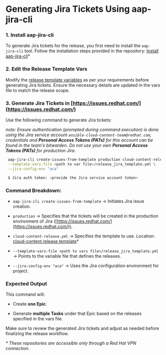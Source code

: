 # **Generating Jira Tickets Using aap-jira-cli**

### **1. Install aap-jira-cli**

To generate Jira tickets for the release, you first need to install the `aap-jira-cli` tool. Follow the installation steps provided in the repository: [Install aap-jira-cli](https://gitlab.cee.redhat.com/ansible/pde/aap-jira-cli/-/blob/main/README.md)*

### **2. Edit the Release Template Vars**

Modify the [release template variables](release_jira_template.yml) as per your requirements before generating Jira tickets. Ensure the necessary details are updated in the vars file to match the release scope.

### **3. Generate Jira Tickets in [https://issues.redhat.com/](https://issues.redhat.com/)**

Use the following command to generate Jira tickets:

_note: Ensure authentication (prompted during command execution) is done using the Jira service account `ansible-cloud-content-team@redhat.com`, credentials and **Personal Access Tokens (PATs)** for this account can be found in the team's bitwarden. Do not use your own **Personal Access Tokens (PATs)** for production Jira._

```sh
 aap-jira-cli create-issues-from-template production cloud-content-release.yml \
 --template-vars-file <path to var file>/release_jira_template.yml \
 --jira-config-env "aca"

 $ Jira auth token: <provide the Jira service account token>
```

### **Command Breakdown:**

- `aap-jira-cli create-issues-from-template` → Initiates Jira issue creation.
    
- `production` → Specifies that the tickets will be created in the production environment of Jira ([https://issues.redhat.com/](https://issues.redhat.com/)).
    
- `cloud-content-release.yml` → Specifies the template to use. Location: [cloud-content release template](https://gitlab.cee.redhat.com/ansible/pde/aap-catalog/-/blob/main/src/aap_catalog/jira_templates/cloud-content-release.yml)*

- `--template-vars-file <path to vars file>/release_jira_template.yml` → Points to the variable file that defines the releases.
    
- `--jira-config-env "aca"` → Uses the Jira configuration environment for project.
    

### **Expected Output**

This command will:

- Create **one Epic**.
    
- Generate **multiple Tasks** under that Epic based on the releases specified in the vars file.
    

Make sure to review the generated Jira tickets and adjust as needed before finalizing the release workflow.

_*  These repositories are accessible only through a Red Hat VPN connection._
